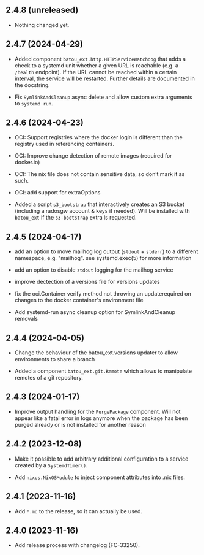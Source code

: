 
## 2.4.8 (unreleased)


- Nothing changed yet.


## 2.4.7 (2024-04-29)


* Added component `batou_ext.http.HTTPServiceWatchdog` that adds a check to a systemd unit
  whether a given URL is reachable (e.g. a `/health` endpoint). If the URL cannot be reached within
  a certain interval, the service will be restarted. Further details are documented in the
  docstring.

- Fix `SymlinkAndCleanup` async delete and allow custom extra arguments to `systemd run`.


## 2.4.6 (2024-04-23)


- OCI: Support registries where the docker login is different than the registry used in referencing containers.

- OCI: Improve change detection of remote images (required for docker.io)

- OCI: The nix file does not contain sensitive data, so don’t mark it as such.

- OCI: add support for extraOptions

* Added a script `s3_bootstrap` that interactively creates an S3 bucket (including a radosgw account & keys if needed). Will be installed with `batou_ext` if the `s3-bootstrap` extra is requested.


## 2.4.5 (2024-04-17)


- add an option to move mailhog log output (`stdout` + `stderr`) to a different namespace, e.g. "mailhog". see systemd.exec(5) for more information

- add an option to disable `stdout` logging for the mailhog service

- improve dectection of a versions file for versions updates

- fix the oci.Container verify method not throwing an updaterequired on changes to the docker container's environment file

- Add systemd-run async cleanup option for SymlinkAndCleanup removals


## 2.4.4 (2024-04-05)


- Change the behaviour of the batou_ext.versions updater to allow environments to share a branch

* Added a component `batou_ext.git.Remote` which allows to manipulate remotes of a git repository.


## 2.4.3 (2024-01-17)


- Improve output handling for the `PurgePackage` component. Will not appear like a fatal error in logs anymore when the package has been purged already or is not installed for another reason


## 2.4.2 (2023-12-08)


* Make it possible to add arbitrary additional configuration to a service created by a `SystemdTimer()`.

* Add `nixos.NixOSModule` to inject component attributes into .nix files.


## 2.4.1 (2023-11-16)


* Add `*.md` to the release, so it can actually be used.


## 2.4.0 (2023-11-16)

- Add release process with changelog (FC-33250).
